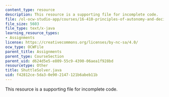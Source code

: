 ```yaml
---
content_type: resource
description: This resource is a supporting file for incomplete code.
file: /ol-ocw-studio-app/courses/16-410-principles-of-autonomy-and-decision-making-fall-2010/f42812ce5da30e902147121b6abeb11b_ShuttleSolver.java
file_size: 5603
file_type: text/x-java
learning_resource_types:
- Assignments
license: https://creativecommons.org/licenses/by-nc-sa/4.0/
ocw_type: OCWFile
parent_title: Assignments
parent_type: CourseSection
parent_uid: d624d5e5-e809-55c9-4390-06aea1f928bd
resourcetype: Other
title: ShuttleSolver.java
uid: f42812ce-5da3-0e90-2147-121b6abeb11b
---
```

This resource is a supporting file for incomplete code.